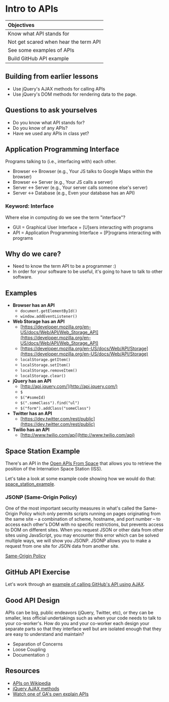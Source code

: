 # Intro to APIs

| Objectives |
| :---- |
| Know what API stands for |
| Not get scared when hear the term API |
| See some examples of APIs |
| Build GitHub API example |

## Building from earlier lessons

- Use jQuery's AJAX methods for calling APIs
- Use jQuery's DOM methods for rendering data to the page.

## Questions to ask yourselves

- Do you know what API stands for?
- Do you know of any APIs?
- Have we used any APIs in class yet?

## Application Programming Interface

Programs talking to (i.e., interfacing with) each other.

- Browser <-> Browser (e.g., Your JS talks to Google Maps within the browser)
- Browser <-> Server (e.g., Your JS calls a server)
- Server <-> Server (e.g., Your server calls someone else's server)
- Server <-> Database (e.g., Even your database has an API)

### Keyword: Interface

Where else in computing do we see the term "interface"?

- GUI = Graphical User Interface = [U]sers interacting with programs
- API = Application Programming Interface = [P]rograms interacting with programs

## Why do we care?

- Need to know the term API to be a programmer :)
- In order for your software to be useful, it's going to have to talk
  to other software.

## Examples

- __Browser has an API__
    - `document.getElementById()`
    - `window.addEventListener()`
- __Web Storage has an API__
    - [https://developer.mozilla.org/en-US/docs/Web/API/Web_Storage_API](https://developer.mozilla.org/en-US/docs/Web/API/Web_Storage_API)
    - [https://developer.mozilla.org/en-US/docs/Web/API/Storage](https://developer.mozilla.org/en-US/docs/Web/API/Storage)
    - `localStorage.getItem()`
    - `localStorage.setItem()`
    - `localStorage.removeItem()`
    - `localStorage.clear()`
- __jQuery has an API__
    - [http://api.jquery.com/](http://api.jquery.com/)
    - `$`
    - `$("#someId)`
    - `$(".someClass").find("ul")`
    - `$("form").addClass("someClass")`
- __Twitter has an API__
    - [https://dev.twitter.com/rest/public](https://dev.twitter.com/rest/public)
- __Twilio has an API__
    - [http://www.twilio.com/api](http://www.twilio.com/api)

## Space Station Example

There's an API in the [Open APIs From Space](http://open-notify.org/)
that allows you to retrieve the position of the Internation Space
Station (ISS).

Let's take a look at some example code showing how we would do that:
[space_station_example](space_station_example).

### JSONP (Same-Origin Policy)

One of the most important security measures in what's called the
Same-Origin Policy which only permits scripts running on pages
originating from the same site – a combination of scheme, hostname,
and port number – to access each other's DOM with no specific
restrictions, but prevents access to DOM on different sites. When
you request JSON or other data from other sites using JavaScript, you
may encounter this error which can be solved multiple ways, we will
show you JSONP. JSONP allows you to make a request from one site for
JSON data from another site.

[Same-Origin Policy](http://en.wikipedia.org/wiki/Same-origin_policy)

## GitHub API Exercise

Let's work through an
[example of calling GitHub's API using AJAX](https://github.com/wdi-sf-jan/github_api_example).

## Good API Design

APIs can be big, public endeavors (jQuery, Twitter, etc), or they can
be smaller, less official undertakings such as when your code needs to
talk to your co-worker's. How do you and your co-worker each design
your separate parts so that they interface well but are isolated
enough that they are easy to understand and maintain?

- Separation of Concerns
- Loose Coupling
- Documentation :)

## Resources

- [APIs on Wikipedia](http://en.wikipedia.org/wiki/Application_programming_interface)
- [jQuery AJAX methods](http://api.jquery.com/category/ajax/)
- [Watch one of GA's own explain APIs](https://www.youtube.com/watch?v=FknvOGcLHmc)
